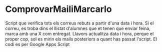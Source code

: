 # ComprovarMailiMarcarlo

Script que verifica tots els correus rebuts a partir d'una data i hora.
Si el correu, es troba dins el llistat d'alumnes que et tenen que enviar feina, marca amb una X com entregat.
Llavors actualitza data i hora, perque el proper cop, sol es mirin els mails posteriors a quant has passat l'script.
El codi es per Google Apps Script
